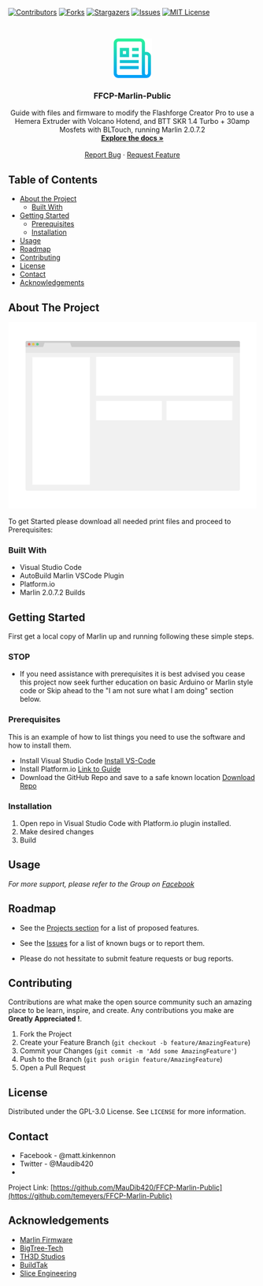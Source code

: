 <!-- PROJECT SHIELDS -->
<!--
*** I'm using markdown "reference style" links for readability.
*** Reference links are enclosed in brackets [ ] instead of parentheses ( ).
*** See the bottom of this document for the declaration of the reference variables
*** for contributors-url, forks-url, etc. This is an optional, concise syntax you may use.
*** https://www.markdownguide.org/basic-syntax/#reference-style-links
-->
[![Contributors][contributors-shield]][contributors-url]
[![Forks][forks-shield]][forks-url]
[![Stargazers][stars-shield]][stars-url]
[![Issues][issues-shield]][issues-url]
[![MIT License][license-shield]][license-url]




<!-- PROJECT LOGO -->
<br />
<p align="center">
  <a href="https://github.com/MauDib420/FFCP-Marlin-Public">
    <img src="images/logo.png" alt="Logo" width="80" height="80">
  </a>

  <h3 align="center">FFCP-Marlin-Public</h3>

  <p align="center">
    Guide with files and firmware to modify the Flashforge Creator Pro to use a Hemera Extruder with Volcano Hotend, and BTT SKR 1.4 Turbo + 30amp Mosfets with BLTouch, running Marlin 2.0.7.2 
    <br />
    <a href="https://github.com/MauDib420/FFCP-Marlin-Public"><strong>Explore the docs »</strong></a>
    <br />
    <br />
    <a href="https://https://github.com/MauDib420/FFCP-Marlin-Public/issues">Report Bug</a>
    ·
    <a href="https://https://github.com/MauDib420/FFCP-Marlin-Public/issues">Request Feature</a>
  </p>
</p>



<!-- TABLE OF CONTENTS -->
## Table of Contents

* [About the Project](#about-the-project)
  * [Built With](#built-with)
* [Getting Started](#getting-started)
  * [Prerequisites](#prerequisites)
  * [Installation](#installation)
* [Usage](#usage)
* [Roadmap](#roadmap)
* [Contributing](#contributing)
* [License](#license)
* [Contact](#contact)
* [Acknowledgements](#acknowledgements)



<!-- ABOUT THE PROJECT -->
## About The Project

[![Product Name Screen Shot][product-screenshot]](https://example.com)

To get Started please download all needed print files and proceed to Prerequisites:



### Built With

* Visual Studio Code
* AutoBuild Marlin VSCode Plugin
* Platform.io
* Marlin 2.0.7.2 Builds
 
 



<!-- GETTING STARTED -->
## Getting Started

First get a local copy of Marlin up and running following these simple steps.
### STOP 

* If you need assistance with prerequisites it is best advised you cease this project now seek further education on basic Arduino or Marlin style code or Skip ahead to the "I am not sure what I am doing" section below. 	

### Prerequisites

This is an example of how to list things you need to use the software and how to install them.
* Install Visual Studio Code 
	[Install VS-Code](https://ninite.com/vscode/ninite.exe)
* Install Platform.io
	[Link to Guide](https://marlinfw.org/docs/basics/install_platformio_vscode.html)
* Download the GitHub Repo and save to a safe known location
	[Download Repo](https://github.com/MauDib420/DCP-Marlin-Private/archive/master.zip)

### Installation
 
1. Open repo in Visual Studio Code with Platform.io plugin installed. 
2. Make desired changes 
3. Build 




<!-- USAGE EXAMPLES -->
## Usage

_For more support, please refer to the Group on [Facebook](https://facebook.com/groups/1328970737287751/?ref=share)_



<!-- ROADMAP -->
## Roadmap

* See the [Projects section](https:/github.com/MauDib420/FFCP-Marlin-Public/projects/1) for a list of proposed features.
* See the [Issues](https://github.com/MauDib420/DCP-Marlin-Private/issues) for a list of known bugs or to report them. 

* Please do not hessitate to submit feature requests or bug reports. 



<!-- CONTRIBUTING -->
## Contributing

Contributions are what make the open source community such an amazing place to be learn, inspire, and create. Any contributions you make are **Greatly Appreciated !**.

1. Fork the Project
2. Create your Feature Branch (`git checkout -b feature/AmazingFeature`)
3. Commit your Changes (`git commit -m 'Add some AmazingFeature'`)
4. Push to the Branch (`git push origin feature/AmazingFeature`)
5. Open a Pull Request



<!-- LICENSE -->
## License

Distributed under the GPL-3.0 License. See `LICENSE` for more information.



<!-- CONTACT -->
## Contact
 
* Facebook - @matt.kinkennon
* Twitter - @Maudib420
*

Project Link: [https://github.com/MauDib420/FFCP-Marlin-Public](https://github.com/temeyers/FFCP-Marlin-Public)



<!-- ACKNOWLEDGEMENTS -->
## Acknowledgements

* [Marlin Firmware](http://marlinfw.org/) 
* [BigTree-Tech](http://www.bigtree-tech.com/)
* [TH3D Studios](http://www.th3dstudios.com/)
* [BuildTak](http://www.buildtak.com/)
* [Slice Engineering](http://www.sliceengineering.com/)





<!-- MARKDOWN LINKS & IMAGES -->
<!-- https://www.markdownguide.org/basic-syntax/#reference-style-links -->
[contributors-shield]: https://img.shields.io/github/contributors/temeyers/FFCP-Marlin-Public.svg?style=flat-square
[contributors-url]: https://github.com/MauDib420/FFCP-Marlin-Public/graphs/contributors
[forks-shield]: https://img.shields.io/github/forks/MauDib420/FFCP-Marlin-Public.svg?style=flat-square
[forks-url]: https://github.com/MauDib420/FFCP-Marlin-Public/network/members
[stars-shield]: https://img.shields.io/github/stars/MauDib420/FFCP-Marlin-Public.svg?style=flat-square
[stars-url]: https://github.com/MauDib420/FFCP-Marlin-Public/stargazers
[issues-shield]: https://img.shields.io/github/issues/MauDib420/FFCP-Marlin-Public.svg?style=flat-square
[issues-url]: https://github.com/MauDib420/FFCP-Marlin-Public/issues
[license-shield]: https://img.shields.io/github/license/MauDib420/FFCP-Marlin-Public.svg?style=flat-square
[license-url]: https://github.com/MauDib420/FFCP-Marlin-Public/blob/master/LICENSE.txt
[product-screenshot]: images/screenshot.png
